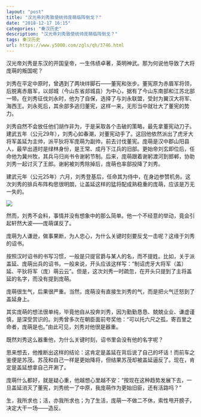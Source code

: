```yaml
---
layout: "post"
title: "汉光帝刘秀致使统帅庞萌临阵倒戈？"
date: "2018-12-17 16:15"
categories: "秦汉历史"
description: "汉光帝刘秀致使统帅庞萌临阵倒戈？"
tags: 秦汉历史
url: https://www.y5000.com/zgls/qh/3746.html
---
```






汉光帝刘秀是东汉的开国皇帝，一生伟绩卓著，英明神武。那为何说他导致了大将庞萌的叛国呢？

刘秀在平定中原时，曾遇到了两块绊脚石——董宪和张步。董宪原为赤眉军将领，后脱离赤眉军，以郯城（今山东省郯城县）为中心，据有了今山东南部和江苏北部一带。在刘秀征伐刘永时，他为了自保，选择了与刘永联盟，受封为翼汉大将军、海西王。刘永死后，其余部多逃归董宪，这样一来，无形当中就壮大了董宪的势力。

刘秀自然不会放任他们胡作非为，于是采取各个击破的策略，最先拿董宪动刀子。建武五年（公元29年），刘秀心如春潮，对董宪动手了。这回他依然派出了虎牙大将军盖延为主帅，派平狄将军庞萌为副帅，前去讨伐董宪。庞萌是汉中郡山阳县人，最早出道时是绿林身份，是王常、成丹下江兵的旧部。更始帝刘玄即位后，任命他为冀州牧，其兵马归尚书令谢躬节制。后来，庞萌跟着谢躬渡河到邯郸，协助刘秀一起讨灭了王郎。谢躬被刘秀除掉后，庞萌也率部投降了刘秀。

建武元年（公元25年）六月，刘秀登基后，任命其为侍中，在身边参赞机务。这次刘秀的排兵布阵构思很明朗，让盖延这样的猛将配成熟稳重的庞萌，应该是万无一失的。

![](/uploads/allimg/161024/6-161024111933927.JPG)

然而，刘秀不会料，事情并没有想象中的那么简单。他一个不经意的举动，竟会引起轩然大波——庞萌谋反了。

庞萌为人谦逊，做事果断，为人忠心，为什么关键时刻要反戈一击呢？这缘于刘秀的诏书。

按照汉时诏书的书写习惯，一般是只提官爵与某人的名，而不提姓。比如，关于派盖延、庞萌出兵的诏书，一般来说，开头应该这样写：“制诏虎牙大将军（盖）延、平狄将军（庞）萌云云”。但是，这次刘秀一时疏忽，在开头只提到了主将盖延的名字，而没有提到庞萌。

庞萌很生气，后果很严重。当然，庞萌没有直接生刘秀的气，而是把火气迁怒到了盖延身上。

其实庞萌的想法很单纯，毕竟他自从投奔刘秀，因为勤勤恳恳、兢兢业业、谦虚谨慎，是深受赏识的。刘秀曾多次在朝臣面前夸奖他：“可以托六尺之孤，寄百里之命者，庞萌是也。”由此可见，刘秀对他很是器重。

既然刘秀这么器重他，为什么关键时刻，诏书里会没有他的名字呢？

思来想去，他推断出这样的结论：这肯定是盖延在背后说了自己的坏话！而前车之鉴便是苏茂。苏茂和自己一样是更始降将，但结果苏茂却被盖延逼反了。现在，肯定是盖延想拿自己开涮了。

庞萌什么都好，就是疑心重，他越想心里越不安：“按现在这种趋势发展下去，一旦盖延消灭了董宪，刘秀统一了中原，我庞萌作为更始旧臣，还有活路吗？”

生，我所求也；活，亦我所求也；为了生活，庞萌一不做二不休，索性甩开膀子，决定大干一场——造反。
